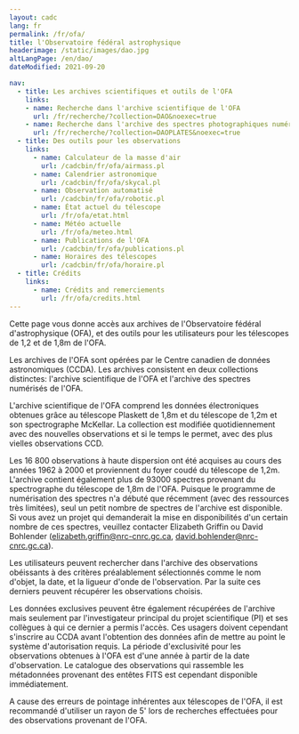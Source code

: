 ```yaml
---
layout: cadc
lang: fr
permalink: /fr/ofa/
title: l'Observatoire fédéral astrophysique
headerimage: /static/images/dao.jpg
altLangPage: /en/dao/
dateModified: 2021-09-20

nav:
  - title: Les archives scientifiques et outils de l'OFA
    links:
    - name: Recherche dans l'archive scientifique de l'OFA 
      url: /fr/recherche/?collection=DAO&noexec=true
    - name: Recherche dans l'archive des spectres photographiques numérisés
      url: /fr/recherche/?collection=DAOPLATES&noexec=true
  - title: Des outils pour les observations
    links:
      - name: Calculateur de la masse d'air
        url: /cadcbin/fr/ofa/airmass.pl
      - name: Calendrier astronomique
        url: /cadcbin/fr/ofa/skycal.pl
      - name: Observation automatisé
        url: /cadcbin/fr/ofa/robotic.pl
      - name: État actuel du télescope
        url: /fr/ofa/etat.html
      - name: Météo actuelle
        url: /fr/ofa/meteo.html
      - name: Publications de l'OFA
        url: /cadcbin/fr/ofa/publications.pl
      - name: Horaires des télescopes
        url: /cadcbin/fr/ofa/horaire.pl
  - title: Crédits
    links:
      - name: Crédits and remerciements
        url: /fr/ofa/credits.html
---
```


<p>Cette page vous donne accès aux archives de l'Observatoire fédéral d'astrophysique (OFA), et des outils pour les utilisateurs pour les télescopes de 1,2 et de 1,8m de l'OFA.</p>
<p>Les archives de l'OFA sont opérées par le Centre canadien 
de données astronomiques (CCDA). Les archives consistent en deux 
collections distinctes: l'archive scientifique de l'OFA et 
l'archive des spectres numérisés de l'OFA.</p>
<p>L'archive scientifique de l'OFA comprend les données électroniques 
obtenues grâce au télescope Plaskett de 1,8m et du 
télescope de 1,2m et son spectrographe McKellar.
La collection est modifiée quotidiennement avec des nouvelles observations et si le temps le permet, avec des plus vielles observations CCD.</p>
<p>Les 16 800 observations à haute dispersion ont été acquises au 
cours des années 1962 à 2000 et proviennent du foyer coudé du 
télescope de 1,2m. L'archive contient également plus de 93000 
spectres provenant du spectrographe du télescope de 1,8m de l'OFA. 
Puisque le programme de numérisation des spectres n'a débuté que 
récemment (avec des ressources très limitées), seul un  petit 
nombre de spectres de l'archive est disponible. Si vous avez un 
projet qui demanderait la mise en disponibilités d'un certain 
nombre de ces spectres, veuillez contacter Elizabeth Griffin ou
David Bohlender
(<a href="mailto:elizabeth.griffin@nrc-cnrc.gc.ca" 
class="ui-link">elizabeth.griffin@nrc-cnrc.gc.ca</a>,
<a href="mailto:david.bohlender@nrc-cnrc.gc.ca" 
class="ui-link">david.bohlender@nrc-cnrc.gc.ca</a>).</p>
<p>Les utilisateurs peuvent rechercher dans l'archive des observations 
obéissants à des critères préalablement sélectionnés comme le nom 
d'objet, la date, et la ligueur d'onde de l'observation.  
Par la suite ces derniers peuvent récupérer les observations choisis.</p>
<p>Les données exclusives peuvent être également récupérées de l'archive 
mais seulement par l'investigateur principal du projet scientifique (PI) 
et ses collègues à qui ce dernier a permis l'accès. Ces usagers doivent 
cependant s'inscrire au CCDA avant l'obtention des données afin de mettre 
au point le système d'autorisation requis. La période d'exclusivité pour 
les observations obtenues à l'OFA est d'une année à partir de la date 
d'observation. Le catalogue des observations qui rassemble les métadonnées 
provenant des entêtes FITS est cependant disponible immédiatement.</p>        
<section class="alert alert-info">
    A cause des erreurs de pointage inhérentes aux télescopes de l'OFA, il est 
    recommandé d'utiliser un rayon de 5' lors de recherches effectuées pour des 
    observations provenant de l'OFA.
</section>

